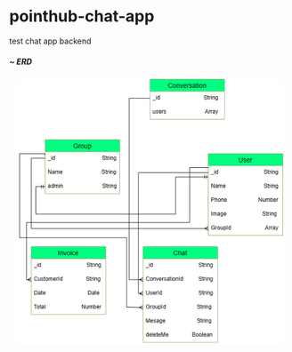 # pointhub-chat-app
test chat app backend


##### ~ ERD 
<p align=center> 
  <img src="https://github.com/hfdzafrnsyh/pointhub-chat-app/blob/master/erd.png" width=480px />
</p>

